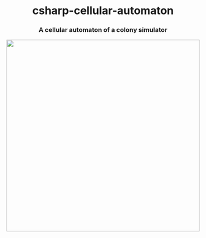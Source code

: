 <h1 align="center">csharp-cellular-automaton</h1>
<h3 align="center">A cellular automaton of a colony simulator</h3>

<img align="center" src="https://media.giphy.com/media/2tPsrRdCngPTkvD0Au/giphy.gif" width="100%" height="500" />
